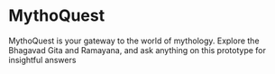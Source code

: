 # MythoQuest
MythoQuest is your gateway to the world of mythology. Explore the Bhagavad Gita and Ramayana, and ask anything on this prototype for insightful answers

